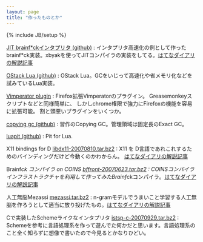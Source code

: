 ```yaml
---
layout: page
title: "作ったものとか"
---
```

{% include JB/setup %}

[JIT brainf*ckインタプリタ (github)](https://github.com/hogelog/bfprocessor)
: インタプリタ高速化の例として作ったbrainf*ck実装。xbyakを使ってJITコンパイラの実装をしてる。[はてなダイアリの解説記事](http://d.hatena.ne.jp/hogelog/20100914/p1)

[OStack Lua (github)](http://github.com/hogelog/ostacklua)
: OStack Lua。GCをいじって高速化や省メモリ化などを試みているLua実装。

[Vimperator plugin](http://vimpr.github.com/plugins-ja.html)
: Firefox拡張Vimperatorのプラグイン。 Greasemonkeyスクリプトなどと同様簡単に、 しかしchrome権限で強力にFirefoxの機能を容易に拡張可能。 割と頭悪いプラグインをいくつか。

[copying gc (github)](http://github.com/hogelog/copying_gc)
: 習作のCopying GC。管理領域は固定長のExact GC。

[luapit (github)](http://github.com/hogelog/luapit)
: Pit for Lua.

X11 bindings for D [libdx11-20070810.tar.bz2](/lib/d/libdx11-20070810.tar.bz2)
: X11 を D言語であれこれするためのバインディングだけど今動くのかわからん。 [はてなダイアリの解説記事](http://d.hatena.ne.jp/hogelog/20070810/p1)

Brainf*ck コンパイラ on COINS [bffront-20070623.tar.bz2](/lib/coins/bffront-20070623.tar.bz2)
: COINSコンパイラインフラストラクチャを利用して作ってみたBrainf*ckコンパイラ。[はてなダイアリの解説記事](http://d.hatena.ne.jp/hogelog/searchdiary?word=*[COINS])

人工無脳Mezassi [mezassi.tar.bz2](/lib/perl/mezassi.tar.bz2)
: n-gramモデルでうまいこと学習する人工無脳を作ろうとして適当に放り投げたもの。[はてなダイアリの解説記事](http://d.hatena.ne.jp/hogelog/20070306/p1)

Cで実装したSchemeライクなインタプリタ [istsp-c-20070929.tar.bz2](/lib/scm/istsp-c-20070929.tar.bz2)
: Schemeを参考に言語処理系を作って遊んでた何かだと思います。言語処理系のこと全く知らずに想像で書いたので今見るとかなりひどい。
